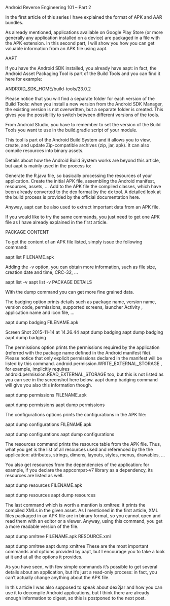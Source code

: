 Android Reverse Engineering 101 – Part 2

In the first article of this series I have explained the format of APK and AAR bundles.

As already mentioned, applications available on Google Play Store (or more generally any application installed on a device) are packaged in a file with the APK extension. In this second part, I will show you how you can get valuable information from an APK file using aapt.

AAPT

If you have the Android SDK installed, you already have aapt: in fact, the Android Asset Packaging Tool is part of the Build Tools and you can find it here for example:

ANDROID_SDK_HOME/build-tools/23.0.2

Please notice that you will find a separate folder for each version of the Build Tools: when you install a new version from the Android SDK Manager, the existing version is not overwritten, but a separate folder is created. This gives you the possibility to switch between different versions of the tools.

From Android Studio, you have to remember to set the version of the Build Tools you want to use in the  build.gradle script of your module.

This tool is part of the Android Build System and it allows you to view, create, and update Zip-compatible archives (zip, jar, apk). It can also compile resources into binary assets.

Details about how the Android Build System works are beyond this article, but aapt is mainly used in the process to:

Generate the R.java file, so basically processing the resources of your application.
Create the initial APK file, assembling the Android manifest, resources, assets, …
Add to the APK file the compiled classes, which have been already converted to the dex format by the dx tool.
A detailed look at the build process is provided by the official documentation here.

Anyway, aapt can be also used to extract important data from an APK file.

If you would like to try the same commands, you just need to get one APK file as I have already explained in the first article.

PACKAGE CONTENT

To get the content of an APK file listed, simply issue the following command:

aapt list FILENAME.apk

Adding the  -v option, you can obtain more information, such as file size, creation date and time, CRC-32, …

aapt list -v
aapt list -v
PACKAGE DETAILS

With the  dump command you can get more fine grained data.

The  badging option prints details such as package name, version name, version code, permissions, supported screens, launcher  Activity , application name and icon file, …

aapt dump badging FILENAME.apk

Screen Shot 2015-11-14 at 14.26.44
aapt dump badging
aapt dump badging
aapt dump badging
 

The  permissions option prints the permissions required by the application (referred with the package name defined in the Android manifest file). Please notice that only explicit permissions declared in the manifest will be listed by this command.  android.permission.WRITE_EXTERNAL_STORAGE , for example, implicitly requires  android.permission.READ_EXTERNAL_STORAGE too, but this is not listed as you can see in the screenshot here below.  aapt dump badging command will give you also this information though.

aapt dump permissions FILENAME.apk

aapt dump permissions
aapt dump permissions
 

The  configurations options prints the configurations in the APK file:

aapt dump configurations FILENAME.apk

aapt dump configurations
aapt dump configurations
 

The  resources command prints the resource table from the APK file. Thus, what you get is the list of all resources used and referenced by the the application: attributes, strings, dimens, layouts, styles, menus, drawables, …

You also get resources from the dependencies of the application: for example, if you declare the  appcompat-v7 library as a dependency, its resources are listed as well.

aapt dump resources FILENAME.apk

aapt dump resources
aapt dump resources
 

The last command which is worth a mention is  xmltree: it prints the compiled XMLs in the given asset. As I mentioned in the first article, XML files packaged in an APK file are in binary format, so you cannot open and read them with an editor or a viewer. Anyway, using this command, you get a more readable version of the file.

aapt dump xmltree FILENAME.apk RESOURCE.xml

aapt dump xmltree
aapt dump xmltree
These are the most important commands and options provided by aapt, but I encourage you to take a look at it and at all the options it provides.

As you have seen, with few simple commands it’s possible to get several details about an application, but it’s just a read-only process: in fact, you can’t actually change anything about the APK file.

In this article I was also supposed to speak about dex2jar and how you can use it to decompile Android applications, but I think there are already enough information to digest, so this is postponed to the next post.